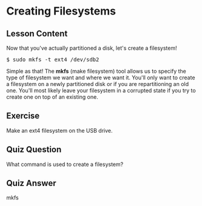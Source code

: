# Creating Filesystems

## Lesson Content

Now that you've actually partitioned a disk, let's create a filesystem!

<pre>$ sudo mkfs -t ext4 /dev/sdb2</pre>

Simple as that! The <b>mkfs</b> (make filesystem) tool allows us to specify the type of filesystem we want and where we want it. You'll only want to create a filesystem on a newly partitioned disk or if you are repartitioning an old one. You'll most likely leave your filesystem in a corrupted state if you try to create one on top of an existing one. 

## Exercise

Make an ext4 filesystem on the USB drive.

## Quiz Question

What command is used to create a filesystem?

## Quiz Answer

mkfs
